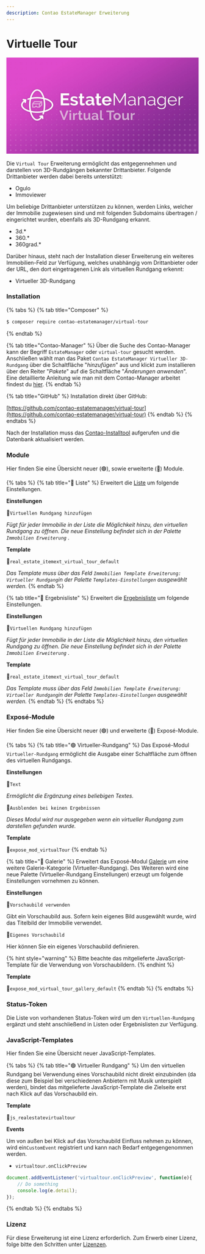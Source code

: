 ```yaml
---
description: Contao EstateManager Erweiterung
---
```


# Virtuelle Tour

![](../../.gitbook/assets/produktbild_virtual-tour_github.jpg)

Die `Virtual Tour` Erweiterung ermöglicht das entgegennehmen und darstellen von 3D-Rundgängen bekannter Drittanbieter. Folgende Drittanbieter werden dabei bereits unterstützt:

* Ogulo
* Immoviewer

Um beliebige Drittanbieter unterstützen zu können, werden Links, welcher der Immobilie zugewiesen sind und mit folgenden Subdomains übertragen / eingerichtet wurden, ebenfalls als 3D-Rundgang erkannt.

* 3d.\*
* 360.\*
* 360grad.\*

Darüber hinaus, steht nach der Installation dieser Erweiterung ein weiteres Immobilien-Feld zur Verfügung, welches unabhängig vom Drittanbieter oder der URL, den dort eingetragenen Link als virtuellen Rundgang erkennt:

* Virtueller 3D-Rundgang

### Installation

{% tabs %}
{% tab title="Composer" %}
```bash
$ composer require contao-estatemanager/virtual-tour
```
{% endtab %}

{% tab title="Contao-Manager" %}
Über die Suche des Contao-Manager kann der Begriff `EstateManager` oder `virtual-tour` gesucht werden. Anschließen wählt man das Paket `Contao EstateManager Virtueller 3D-Rundgang` über die Schaltfläche "_hinzufügen_" aus und klickt zum installieren über den Reiter "_Pakete_" auf die Schaltfläche "_Änderungen anwenden_". Eine detaillierte Anleitung wie man mit dem Contao-Manager arbeitet findest du [hier](https://docs.contao.org/manual/de/installation/erweiterungen-installieren/).
{% endtab %}

{% tab title="GitHub" %}
Installation direkt über GitHub:

[https://github.com/contao-estatemanager/virtual-tour](https://github.com/contao-estatemanager/virtual-tour)
{% endtab %}
{% endtabs %}

Nach der Installation muss das [Contao-Installtool](https://docs.contao.org/manual/de/installation/contao-installtool/) aufgerufen und die Datenbank aktualisiert werden. 

### Module

Hier finden Sie eine Übersicht neuer \(🟢\), sowie erweiterte \(🔵\) Module.

{% tabs %}
{% tab title="🔵 Liste" %}
Erweitert die [Liste](../../installation-konfiguration/frontend-konfiguration/module/liste.md) um folgende Einstellungen.

**Einstellungen**

🔹`Virtuellen Rundgang hinzufügen`

_Fügt für jeder Immobilie in der Liste die Möglichkeit hinzu, den virtuellen Rundgang zu öffnen. Die neue Einstellung befindet sich in der Palette `Immobilien Erweiterung` ._

**Template**

🔸`real_estate_itemext_virtual_tour_default`

_Das Template muss über das Feld `Immobilien Template Erweiterung: Virtueller Rundgang`in der Palette `Templates-Einstellungen` ausgewählt werden._
{% endtab %}

{% tab title="🔵 Ergebnisliste" %}
Erweitert die [Ergebnisliste](../../installation-konfiguration/frontend-konfiguration/module/ergebnisliste.md) um folgende Einstellungen.

**Einstellungen**

🔹`Virtuellen Rundgang hinzufügen`

_Fügt für jeder Immobilie in der Liste die Möglichkeit hinzu, den virtuellen Rundgang zu öffnen. Die neue Einstellung befindet sich in der Palette `Immobilien Erweiterung` ._

**Template**

🔸`real_estate_itemext_virtual_tour_default`

_Das Template muss über das Feld `Immobilien Template Erweiterung: Virtueller Rundgang`in der Palette `Templates-Einstellungen` ausgewählt werden._
{% endtab %}
{% endtabs %}

### Exposé-Module

Hier finden Sie eine Übersicht neuer \(🟢\) und erweiterte \(🔵\) Exposé-Module.

{% tabs %}
{% tab title="🟢 Virtueller-Rundgang" %}
Das Exposé-Modul `Virtueller-Rundgang` ermöglicht die Ausgabe einer Schaltfläche zum öffnen des virtuellen Rundgangs.

**Einstellungen**

🔹`Text`

_Ermöglicht die Ergänzung eines beliebigen Textes._

🔹`Ausblenden bei keinen Ergebnissen`

_Dieses Modul wird nur ausgegeben wenn ein virtueller Rundgang zum darstellen gefunden wurde._

**Template**

🔸`expose_mod_virtualTour`
{% endtab %}

{% tab title="🔵 Galerie" %}
Erweitert das Exposé-Modul [Galerie](../../installation-konfiguration/backend-konfiguration/expose-module/galerie.md) um eine weitere Galerie-Kategorie \(Virtueller-Rundgang\). Des Weiteren wird eine neue Palette \(Virtueller-Rundgang Einstellungen\) erzeugt um folgende Einstellungen vornehmen zu können.

**Einstellungen**

🔹`Vorschaubild verwenden`

Gibt ein Vorschaubild aus. Sofern kein eigenes Bild ausgewählt wurde, wird das Titelbild der Immobilie verwendet.

🔹`Eigenes Vorschaubild`

Hier können Sie ein eigenes Vorschaubild definieren.

{% hint style="warning" %}
Bitte beachte das mitgelieferte JavaScript-Template für die Verwendung von Vorschaubildern.
{% endhint %}

**Template**

🔸`expose_mod_virtual_tour_gallery_default`
{% endtab %}
{% endtabs %}

### Status-Token

Die Liste von vorhandenen Status-Token wird um den `Virtuellen-Rundgang` ergänzt und steht anschließend in Listen oder Ergebnislisten zur Verfügung.

### JavaScript-Templates

Hier finden Sie eine Übersicht neuer JavaScript-Templates.

{% tabs %}
{% tab title="🟢 Virtueller Rundgang" %}
Um den virtuellen Rundgang bei Verwendung eines Vorschaubild nicht direkt einzubinden \(da diese zum Beispiel bei verschiedenen Anbietern mit Musik unterspielt werden\), bindet das mitgelieferte JavaScript-Template die Zielseite erst nach Klick auf das Vorschaubild ein.

**Template**

🔸`js_realestatevirtualtour`

**Events**

Um von außen bei Klick auf das Vorschaubild Einfluss nehmen zu können, wird ein`CustomEvent` registriert und kann nach Bedarf entgegengenommen werden.

* `virtualtour.onClickPreview`

```javascript
document.addEventListener('virtualtour.onClickPreview', function(e){
    // Do something
    console.log(e.detail);
});
```
{% endtab %}
{% endtabs %}

### Lizenz

Für diese Erweiterung ist eine Lizenz erforderlich. Zum Erwerb einer Lizenz, folge bitte den Schritten unter [Lizenzen](../lizenzen.md).


